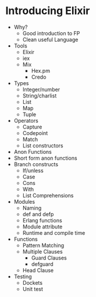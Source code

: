 # Introducing Elixir

* Why?
    * Good introduction to FP
    * Clean useful Language
* Tools
    * Elixir
    * iex
    * Mix
        * Hex.pm
        * Credo
* Types
    * Integer/number
    * String/charlist
    * List
    * Map
    * Tuple
* Operators
    * Capture
    * Codepoint
    * Match
    * List constructors
* Anon Functions
* Short form anon functions
* Branch constructs
    * If/unless
    * Case
    * Cons
    * With
    * List Comprehensions
* Modules
    * Naming
    * def and defp
    * Erlang functions
    * Module attribute
    * Runtime and compile time
* Functions
    * Pattern Matching
    * Multiple Clauses
        * Guard Clauses
        * defguard
    * Head Clause
* Testing
    * Dockets
    * Unit test